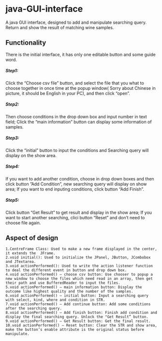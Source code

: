 # java-GUI-interface
A java GUI interface, designed to add and manipulate searching query. Return and show the result of matching wine samples.

## Functionality
There is the initial interface, it has only one editable button and some guide word.
##### Step1: 
Click the “Choose csv file” button, and select the file that you what to choose together in once time at the popup window( Sorry about Chinese in picture, it should be English in your PC), and then click “open”.
##### Step2: 
Then choose conditions in the drop down box and input number in text field; Click the “main information” button can display some information of samples.
##### Step3: 
Click the “initial” button to input the conditions and Searching query will display on the show area.
##### Step4: 
If you want to add another condition, choose in drop down boxes and then click button ”Add Condition”, new searching query will display on show area; If you want to end inputing conditions, click button “Add Finish”.
##### Step5: 
Click button “Get Result” to get result and display in the show area; If you want to start another searching, clici button “Reset” and don’t need to choose file again.


## Aspect of design
	1.CentreFrame Class: Used to make a new frame displayed in the center, it extends the  JFrame.
	2.void initial(): Used to initialize the JPanel, JButton, JCombobox and JTextarea.
	3.void actionPerformed(): Used to write the action listener function to deal the different event in button and drop down box.
	4.void actionPerformed() — choose csv button: Use chooser to popup a new window to choose the files which need read in an array, then get their path and use BufferedReader to input the files.
	5.void actionPerformed() — main information button: Display the outcome like highest quality and the number of the samples.
	6.void actionPerformed() — initial button: Input a searching query with select, kind, where and condition in STR.
	7.void actionPerformed() — Add continue button: Add some conditions after the searching query.
	8.void actionPerformed() — Add finish button: Finish add condition and display the final searching query. Unlock the "Get Result” button.
	9.void actionPerformed() — Get Result button: Get the final result.
	10.void actionPerformed() — Reset button: Clear the STR and show area, make the button’s enable attribute is the original status before manipulate.
